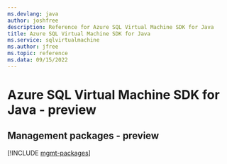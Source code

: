 ```yaml
---
ms.devlang: java
author: joshfree
description: Reference for Azure SQL Virtual Machine SDK for Java
title: Azure SQL Virtual Machine SDK for Java
ms.service: sqlvirtualmachine
ms.author: jfree
ms.topic: reference
ms.data: 09/15/2022
---
```

# Azure SQL Virtual Machine SDK for Java - preview

## Management packages - preview
[!INCLUDE [mgmt-packages](sql-virtual-machine-mgmt-index.md)]